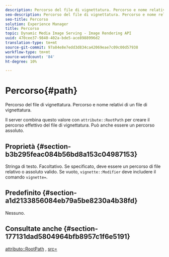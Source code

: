 ```yaml
---
description: Percorso del file di vignettatura. Percorso e nome relativi di un file di vignettatura.
seo-description: Percorso del file di vignettatura. Percorso e nome relativi di un file di vignettatura.
seo-title: Percorso
solution: Experience Manager
title: Percorso
topic: Dynamic Media Image Serving - Image Rendering API
uuid: 470cee37-9840-402a-bde5-ace8988996d2
translation-type: tm+mt
source-git-commit: 97a84e8e7edd3d834ca42069eae7c09c00d57938
workflow-type: tm+mt
source-wordcount: '84'
ht-degree: 10%

---
```



# Percorso{#path}

Percorso del file di vignettatura. Percorso e nome relativi di un file di vignettatura.

Il server combina questo valore con `attribute::RootPath` per creare il percorso effettivo del file di vignettatura. Può anche essere un percorso assoluto.

## Proprietà {#section-b3b295feac084b56bd8a153c04987153}

Stringa di testo. Facoltativo. Se specificato, deve essere un percorso di file relativo o assoluto valido. Se vuoto, `vignette::Modifier` deve includere il comando `vignette=`.

## Predefinito {#section-a1d2133856084eb79a5be8230a4b38fd}

Nessuno.

## Consultate anche {#section-177131dad5804964bfb8957c1f6e5191}

[attributo::RootPath](../../../../../ir-api/material-cat/image-rendering-api-ref/c-ir-material-catalog/c-ir-attributes-reference/r-ir-rootpath.md#reference-a4d7c96b62e14fcbad1740c702f160f3) ,  [src=](../../../../../ir-api/http-protocol/image-rendering-api-ref/c-ir-http-protocol-ref/c-ir-http-protocol-command-reference/r-ir-src.md#reference-62c98abad22149d68d405ed6aaff8272)
